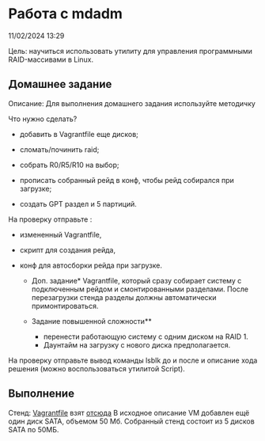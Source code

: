 
# Работа с mdadm
11/02/2024 13:29

Цель: научиться использовать утилиту для управления программными RAID-массивами в Linux.

## Домашнее задание

Описание:
Для выполнения домашнего задания используйте методичку

Что нужно сделать?

- добавить в Vagrantfile еще дисков;
- сломать/починить raid;
- собрать R0/R5/R10 на выбор;

- прописать собранный рейд в конф, чтобы рейд собирался при загрузке;
- создать GPT раздел и 5 партиций.

На проверку отправьте :
- измененный Vagrantfile,
- скрипт для создания рейда,
- конф для автосборки рейда при загрузке.

	 - Доп. задание*
Vagrantfile, который сразу собирает систему с подключенным рейдом и смонтированными разделами. После перезагрузки стенда разделы должны автоматически примонтироваться.

	- Задание повышенной сложности**
		- перенести работающую систему с одним диском на RAID 1. 
		- Даунтайм на загрузку с нового диска предполагается.

На проверку отправьте
вывод команды lsblk до и после и описание хода решения (можно воспользоваться утилитой Script).

## Выполнение 

Стенд: [Vagrantfile](file:./vbagrantfile) взят [отсюда]()
В исходное описание VM добавлен ещё один диск SATA, объемом 50 Мб.
Собранный стенд состоит из 5 дисков SATA по 50МБ.
